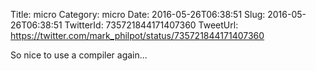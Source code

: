 Title: micro
Category: micro
Date: 2016-05-26T06:38:51
Slug: 2016-05-26T06:38:51
TwitterId: 735721844171407360
TweetUrl: https://twitter.com/mark_philpot/status/735721844171407360

So nice to use a compiler again...